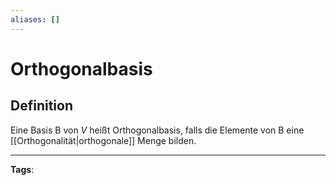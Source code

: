 ```yaml
---
aliases: []
---
```


# Orthogonalbasis

## Definition

Eine Basis B von $V$ heißt Orthogonalbasis, falls die Elemente von B eine [[Orthogonalität|orthogonale]] Menge bilden.

---

**Tags**:
